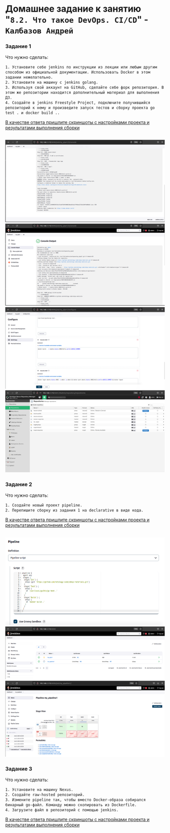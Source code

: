 # Домашнее задание к занятию "`8.2. Что такое DevOps. СI/СD`" - `Калбазов Андрей`

### Задание 1

Что нужно сделать:

    1. Установите себе jenkins по инструкции из лекции или любым другим способом из официальной документации. Использовать Docker в этом задании нежелательно.
    2. Установите на машину с jenkins golang.
    3. Используя свой аккаунт на GitHub, сделайте себе форк репозитория. В этом же репозитории находится дополнительный материал для выполнения ДЗ.
    4. Создайте в jenkins Freestyle Project, подключите получившийся репозиторий к нему и произведите запуск тестов и сборку проекта go test . и docker build ..

<ins>В качестве ответа пришлите скриншоты с настройками проекта и результатами выполнения сборки<ins>

![img](img/img01.png)
![img](img/img02.png)
![img](img/img03.png)
![img](img/img04.png)
---
    
### Задание 2

Что нужно сделать:

    1. Создайте новый проект pipeline.
    2. Перепишите сборку из задания 1 на declarative в виде кода.

<ins>В качестве ответа пришлите скриншоты с настройками проекта и результатами выполнения сборки<ins>

![img](img/img05.png)
![img](img/img06.png)
![img](img/img07.png)
---
    
### Задание 3

Что нужно сделать:

    1. Установите на машину Nexus.
    2. Создайте raw-hosted репозиторий.
    3. Измените pipeline так, чтобы вместо Docker-образа собирался бинарный go-файл. Команду можно скопировать из Dockerfile.
    4. Загрузите файл в репозиторий с помощью jenkins.

<ins>В качестве ответа пришлите скриншоты с настройками проекта и результатами выполнения сборки<ins>

